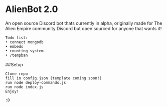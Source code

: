 # AlienBot 2.0
An open source Discord bot thats currently in alpha, originally made for The Alien Empire community Discord but open sourced for anyone that wants it!


    Todo list:
    • connect mongodb
    • embeds
    • counting system
    • /tempban


##Setup

    Clone repo
    fill in config.json (template coming soon!)
    run node deploy-commands.js
    run node index.js
    Enjoy!
    
    :D
